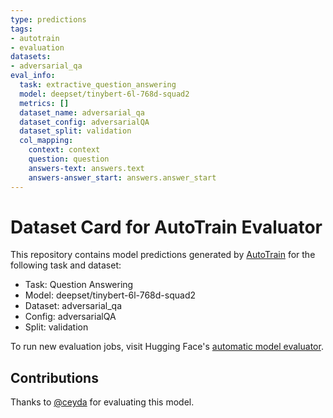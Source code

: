 ```yaml
---
type: predictions
tags:
- autotrain
- evaluation
datasets:
- adversarial_qa
eval_info:
  task: extractive_question_answering
  model: deepset/tinybert-6l-768d-squad2
  metrics: []
  dataset_name: adversarial_qa
  dataset_config: adversarialQA
  dataset_split: validation
  col_mapping:
    context: context
    question: question
    answers-text: answers.text
    answers-answer_start: answers.answer_start
---
```

# Dataset Card for AutoTrain Evaluator

This repository contains model predictions generated by [AutoTrain](https://huggingface.co/autotrain) for the following task and dataset:

* Task: Question Answering
* Model: deepset/tinybert-6l-768d-squad2
* Dataset: adversarial_qa
* Config: adversarialQA
* Split: validation

To run new evaluation jobs, visit Hugging Face's [automatic model evaluator](https://huggingface.co/spaces/autoevaluate/model-evaluator).

## Contributions

Thanks to [@ceyda](https://huggingface.co/ceyda) for evaluating this model.